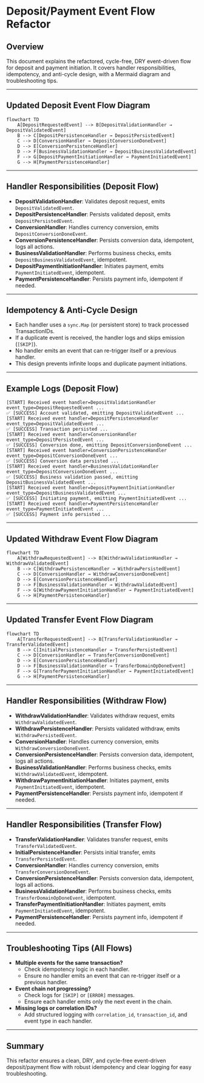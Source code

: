 # Deposit/Payment Event Flow Refactor

## Overview
This document explains the refactored, cycle-free, DRY event-driven flow for deposit and payment initiation. It covers handler responsibilities, idempotency, and anti-cycle design, with a Mermaid diagram and troubleshooting tips.

---

## Updated Deposit Event Flow Diagram

```mermaid
flowchart TD
    A[DepositRequestedEvent] --> B[DepositValidationHandler → DepositValidatedEvent]
    B --> C[DepositPersistenceHandler → DepositPersistedEvent]
    C --> D[ConversionHandler → DepositConversionDoneEvent]
    D --> E[ConversionPersistenceHandler]
    D --> F[BusinessValidationHandler → DepositBusinessValidatedEvent]
    F --> G[DepositPaymentInitiationHandler → PaymentInitiatedEvent]
    G --> H[PaymentPersistenceHandler]
```

---

## Handler Responsibilities (Deposit Flow)

- **DepositValidationHandler**: Validates deposit request, emits `DepositValidatedEvent`.
- **DepositPersistenceHandler**: Persists validated deposit, emits `DepositPersistedEvent`.
- **ConversionHandler**: Handles currency conversion, emits `DepositConversionDoneEvent`.
- **ConversionPersistenceHandler**: Persists conversion data, idempotent, logs all actions.
- **BusinessValidationHandler**: Performs business checks, emits `DepositBusinessValidatedEvent`, idempotent.
- **DepositPaymentInitiationHandler**: Initiates payment, emits `PaymentInitiatedEvent`, idempotent.
- **PaymentPersistenceHandler**: Persists payment info, idempotent if needed.

---

## Idempotency & Anti-Cycle Design

- Each handler uses a `sync.Map` (or persistent store) to track processed TransactionIDs.
- If a duplicate event is received, the handler logs and skips emission (`[SKIP]`).
- No handler emits an event that can re-trigger itself or a previous handler.
- This design prevents infinite loops and duplicate payment initiations.

---

## Example Logs (Deposit Flow)

```
[START] Received event handler=DepositValidationHandler event_type=DepositRequestedEvent ...
✅ [SUCCESS] Account validated, emitting DepositValidatedEvent ...
[START] Received event handler=DepositPersistenceHandler event_type=DepositValidatedEvent ...
✅ [SUCCESS] Transaction persisted ...
[START] Received event handler=ConversionHandler event_type=DepositPersistedEvent ...
✅ [SUCCESS] Conversion done, emitting DepositConversionDoneEvent ...
[START] Received event handler=ConversionPersistenceHandler event_type=DepositConversionDoneEvent ...
✅ [SUCCESS] Conversion data persisted ...
[START] Received event handler=BusinessValidationHandler event_type=DepositConversionDoneEvent ...
✅ [SUCCESS] Business validation passed, emitting DepositBusinessValidatedEvent ...
[START] Received event handler=DepositPaymentInitiationHandler event_type=DepositBusinessValidatedEvent ...
✅ [SUCCESS] Initiating payment, emitting PaymentInitiatedEvent ...
[START] Received event handler=PaymentPersistenceHandler event_type=PaymentInitiatedEvent ...
✅ [SUCCESS] Payment info persisted ...
```

---

## Updated Withdraw Event Flow Diagram

```mermaid
flowchart TD
    A[WithdrawRequestedEvent] --> B[WithdrawValidationHandler → WithdrawValidatedEvent]
    B --> C[WithdrawPersistenceHandler → WithdrawPersistedEvent]
    C --> D[ConversionHandler → WithdrawConversionDoneEvent]
    D --> E[ConversionPersistenceHandler]
    D --> F[BusinessValidationHandler → WithdrawValidatedEvent]
    F --> G[WithdrawPaymentInitiationHandler → PaymentInitiatedEvent]
    G --> H[PaymentPersistenceHandler]
```

---

## Updated Transfer Event Flow Diagram

```mermaid
flowchart TD
    A[TransferRequestedEvent] --> B[TransferValidationHandler → TransferValidatedEvent]
    B --> C[InitialPersistenceHandler → TransferPersistedEvent]
    C --> D[ConversionHandler → TransferConversionDoneEvent]
    D --> E[ConversionPersistenceHandler]
    D --> F[BusinessValidationHandler → TransferDomainOpDoneEvent]
    F --> G[TransferPaymentInitiationHandler → PaymentInitiatedEvent]
    G --> H[PaymentPersistenceHandler]
```

---

## Handler Responsibilities (Withdraw Flow)

- **WithdrawValidationHandler**: Validates withdraw request, emits `WithdrawValidatedEvent`.
- **WithdrawPersistenceHandler**: Persists validated withdraw, emits `WithdrawPersistedEvent`.
- **ConversionHandler**: Handles currency conversion, emits `WithdrawConversionDoneEvent`.
- **ConversionPersistenceHandler**: Persists conversion data, idempotent, logs all actions.
- **BusinessValidationHandler**: Performs business checks, emits `WithdrawValidatedEvent`, idempotent.
- **WithdrawPaymentInitiationHandler**: Initiates payment, emits `PaymentInitiatedEvent`, idempotent.
- **PaymentPersistenceHandler**: Persists payment info, idempotent if needed.

---

## Handler Responsibilities (Transfer Flow)

- **TransferValidationHandler**: Validates transfer request, emits `TransferValidatedEvent`.
- **InitialPersistenceHandler**: Persists initial transfer, emits `TransferPersistedEvent`.
- **ConversionHandler**: Handles currency conversion, emits `TransferConversionDoneEvent`.
- **ConversionPersistenceHandler**: Persists conversion data, idempotent, logs all actions.
- **BusinessValidationHandler**: Performs business checks, emits `TransferDomainOpDoneEvent`, idempotent.
- **TransferPaymentInitiationHandler**: Initiates payment, emits `PaymentInitiatedEvent`, idempotent.
- **PaymentPersistenceHandler**: Persists payment info, idempotent if needed.

---

## Troubleshooting Tips (All Flows)

- **Multiple events for the same transaction?**
  - Check idempotency logic in each handler.
  - Ensure no handler emits an event that can re-trigger itself or a previous handler.
- **Event chain not progressing?**
  - Check logs for `[SKIP]` or `[ERROR]` messages.
  - Ensure each handler emits only the next event in the chain.
- **Missing logs or correlation IDs?**
  - Add structured logging with `correlation_id`, `transaction_id`, and event type in each handler.

---

## Summary

This refactor ensures a clean, DRY, and cycle-free event-driven deposit/payment flow with robust idempotency and clear logging for easy troubleshooting.
